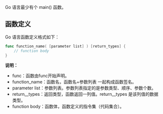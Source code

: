 Go 语言最少有个 main\(\) 函数。

## 函数定义

Go 语言函数定义格式如下：

```go
func function_name( [parameter list] ) [return_types] {
    // function body
}
```

**说明：**

* func：函数由func开始声明。
* function\_name：函数名，函数名+参数列表 一起构成函数签名。
* parameter list：参数列表。参数列表指定的是参数类型、顺序、参数个数。
* return\__types：返回类型，函数返回一列值。return\__types 是该列值的数据类型。
* function body：函数体，函数定义的指令集（代码集合）。



